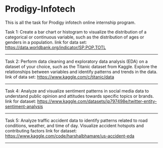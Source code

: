 # Prodigy-Infotech
This is all the task for Prodigy infotech online internship program.

Task 1:
Create a bar chart or histogram to visualize the distribution of a categorical or continuous variable, such as the distribution of ages or genders in a population. link for data set: https://data.worldbank.org/indicator/SP.POP.TOTL
**********************************************************************************************************************************************************************

Task 2:
Perform data cleaning and exploratory data analysis (EDA) on a dataset of your choice, such as the Titanic dataset from Kaggle. Explore the relationships between variables and identify patterns and trends in the data. link of data set: https://www.kaggle.com/c/titanic/data
**********************************************************************************************************************************************************************

Task 4:
Analyze and visualize sentiment patterns in social media data to understand public opinion and attitudes towards specific topics or brands. link for dataset: https://www.kaggle.com/datasets/jp797498e/twitter-entity-sentiment-analysis
**********************************************************************************************************************************************************************

Task 5:
Analyze traffic accident data to identify patterns related to road conditions, weather, and time of day. Visualize accident hotspots and contributing factors link for dataset: https://www.kaggle.com/code/harshalbhamare/us-accident-eda
**********************************************************************************************************************************************************************
